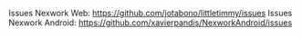 Issues Nexwork Web: https://github.com/jotabono/littletimmy/issues
Issues Nexwork Android: https://github.com/xavierpandis/NexworkAndroid/issues
